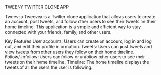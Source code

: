 TWEENY TWITTER CLONE APP

Tweevea
Tweevea is a Twitter clone application that allows users to create an account, post tweets, and follow other users to see their tweets on their home timeline. This application is a simple and efficient way to stay connected with your friends, family, and other users.

Key Features
User accounts: Users can create an account, log in and log out, and edit their profile information.
Tweets: Users can post tweets and view tweets from other users they follow on their home timeline.
Follow/Unfollow: Users can follow or unfollow other users to see their tweets on their home timeline.
Timeline: The home timeline displays the tweets of all the users the user is following.

